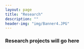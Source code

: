 ```yaml
---
layout: page
title: "Research"
description: ""
header-img: "img/Banner4.JPG"
---
```


### Research projects will go here

